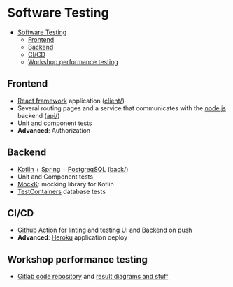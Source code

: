 # Software Testing

- [Software Testing](#software-testing)
  - [Frontend](#frontend)
  - [Backend](#backend)
  - [CI/CD](#cicd)
  - [Workshop performance testing](#workshop-performance-testing)

## Frontend

+ [React framework](https://reactjs.org/) application ([client/](client/))
+ Several routing pages and a service that communicates with the [node.js](https://nodejs.org/) backend ([api/](api/))
+ Unit and component tests
+ **Advanced**: Authorization

## Backend

+ [Kotlin](https://kotlinlang.org/) + [Spring](https://spring.io/) + [PostgreqSQL](https://www.postgresql.org/) ([back/](back/))
+ Unit and Component tests
+ [MockK](https://mockk.io/): mocking library for Kotlin
+ [TestContainers](https://testcontainers.org/) database tests

## CI/CD

+ [Github Action](https://github.com/features/actions) for linting and testing UI and Backend on push
+ **Advanced**: [Heroku](https://heroku.com/) application deploy

## Workshop performance testing

+ [Gitlab code repository](https://gitlab.com/tinkoff-performance-workshop-results/software-testing/)
  and [result diagrams and stuff](https://tinkoff-performance-workshop-results.gitlab.io/software-testing/)
